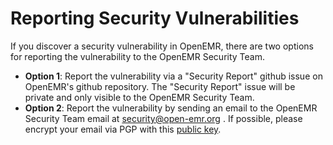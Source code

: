 # Reporting Security Vulnerabilities
If you discover a security vulnerability in OpenEMR, there are two options for reporting  the vulnerability to the OpenEMR Security Team.
  - **Option 1**: Report the vulnerability via a "Security Report" github issue on OpenEMR's github repository. The "Security Report" issue will be private and only visible to the OpenEMR Security Team.
  - **Option 2**: Report the vulnerability by sending an email to the OpenEMR Security Team email at security@open-emr.org . If possible, please encrypt your email via PGP with this [public key](https://www.open-emr.org/files/openemr-security-pgp-key.asc).

